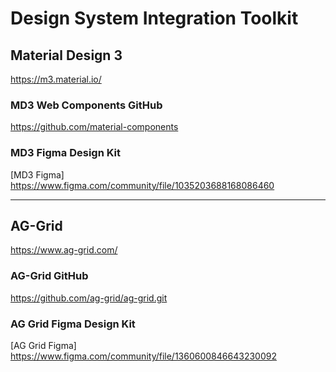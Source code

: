 # Design System Integration Toolkit

## Material Design 3

https://m3.material.io/

### MD3 Web Components GitHub

https://github.com/material-components

### MD3 Figma Design Kit

[MD3 Figma] https://www.figma.com/community/file/1035203688168086460

---

## AG-Grid

https://www.ag-grid.com/

### AG-Grid GitHub

https://github.com/ag-grid/ag-grid.git

### AG Grid Figma Design Kit

[AG Grid Figma] https://www.figma.com/community/file/1360600846643230092


